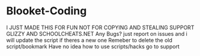 # Blooket-Coding
I JUST MADE THIS FOR FUN NOT FOR COPYING AND STEALING SUPPORT GLIZZY AND SCHOOLCHEATS.NET
Any Bugs? just report on issues and i will update the script if theres a new one Remeber to delete the old script/bookmark
Have no idea how to use scripts/hacks go to support
